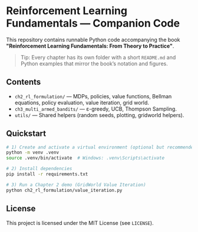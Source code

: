 # Reinforcement Learning Fundamentals — Companion Code

This repository contains runnable Python code accompanying the book **"Reinforcement Learning Fundamentals: From Theory to Practice"**.

> Tip: Every chapter has its own folder with a short `README.md` and Python examples that mirror the book’s notation and figures.

## Contents

- `ch2_rl_formulation/` — MDPs, policies, value functions, Bellman equations, policy evaluation, value iteration, grid world.
- `ch3_multi_armed_bandits/` — ε-greedy, UCB, Thompson Sampling.
- `utils/` — Shared helpers (random seeds, plotting, gridworld helpers).

## Quickstart

```bash
# 1) Create and activate a virtual environment (optional but recommended)
python -m venv .venv
source .venv/bin/activate  # Windows: .venv\Scripts\activate

# 2) Install dependencies
pip install -r requirements.txt

# 3) Run a Chapter 2 demo (GridWorld Value Iteration)
python ch2_rl_formulation/value_iteration.py
```


## License

This project is licensed under the MIT License (see `LICENSE`).


